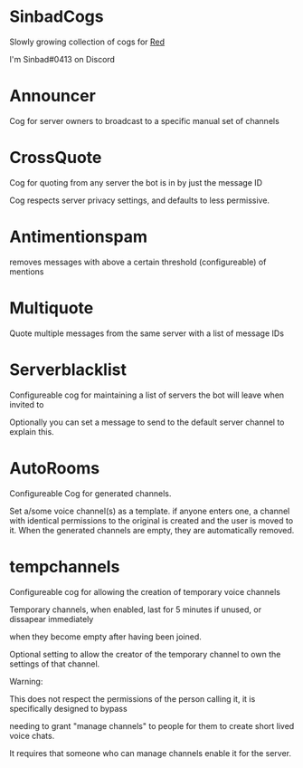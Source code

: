 # SinbadCogs

Slowly growing collection of cogs for [Red](https://github.com/Twentysix26/Red-DiscordBot)

I'm Sinbad#0413 on Discord 


# Announcer

Cog for server owners to broadcast to a specific manual set of channels

# CrossQuote

Cog for quoting from any server the bot is in by just the message ID

Cog respects server privacy settings, and defaults to less permissive.

# Antimentionspam
  removes messages with above a certain threshold (configureable) of mentions

# Multiquote

Quote multiple messages from the same server with a list of message IDs

# Serverblacklist

Configureable cog for maintaining a list of servers the bot will leave when invited to

Optionally you can set a message to send to the default server channel to explain this.

# AutoRooms

Configureable Cog for generated channels.

Set a/some voice channel(s) as a template. if anyone enters one, a channel with identical permissions to the original is created and the user is moved to it. When the generated channels are empty, they are automatically removed.

# tempchannels

Configureable cog for allowing the creation of temporary voice channels

Temporary channels, when enabled, last for 5 minutes if unused, or dissapear immediately

when they become empty after having been joined.

Optional setting to allow the creator of the temporary channel to own the settings of that channel.


Warning:

This does not respect the permissions of the person calling it, it is specifically designed to bypass

needing to grant "manage channels" to people for them to create short lived voice chats.

It requires that someone who can manage channels enable it for the server.
